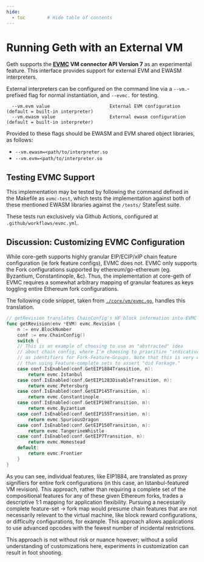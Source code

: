 ```yaml
---
hide:
  - toc        # Hide table of contents
---
```


# Running Geth with an External VM

Geth supports the __[EVMC](https://github.com/ethereum/evmc/) VM connector API Version 7__ as an experimental feature. This interface provides support for external EVM and EWASM interpreters.

External interpreters can be configured on the command line via
a `--vm.`-prefixed flag for normal instantiation, and `--evmc.` for testing.

```
  --vm.evm value                      External EVM configuration (default = built-in interpreter)
  --vm.ewasm value                    External ewasm configuration (default = built-in interpreter)
```

Provided to these flags should be EWASM and EVM shared object libraries, as follows:

- `--vm.ewasm=<path/to/interpreter.so`
- `--vm.evm=<path/to/interpreter.so`

## Testing EVMC Support

This implementation may be tested by following the command defined in the Makefile as `evmc-test`, which
tests the implementation against both of these mentioned EWASM libraries against the `/tests/` StateTest suite.

These tests run exclusively via Github Actions, configured at `.github/workflows/evmc.yml`.

## Discussion: Customizing EVMC Configuration

While core-geth supports highly granular EIP/ECIP/xIP chain feature configuration (ie fork feature configs),
EVMC does not. EVMC only supports the Fork configurations supported by ethereum/go-ethereum (eg. Byzantium, Constantinople, &c).
Thus, the implementation at core-geth of EVMC requires a somewhat arbitrary mapping of granular features as keys toggling
entire Ethereum fork configurations.

The following code snippet, taken from [`./core/vm/evmc.go`](https://github.com/etclabscore/core-geth/blob/master/core/vm/evmc.go#L301-L327), handles this translation.

```go
// getRevision translates ChainConfig's HF block information into EVMC revision.
func getRevision(env *EVM) evmc.Revision {
	n := env.BlockNumber
	conf := env.ChainConfig()
	switch {
	// This is an example of choosing to use an "abstracted" idea
	// about chain config, where I'm choosing to prioritize "indicative" features
	// as identifiers for Fork-Feature-Groups. Note that this is very different
	// than using Feature-complete sets to assert "did Forkage."
	case conf.IsEnabled(conf.GetEIP1884Transition, n):
		return evmc.Istanbul
	case conf.IsEnabled(conf.GetEIP1283DisableTransition, n):
		return evmc.Petersburg
	case conf.IsEnabled(conf.GetEIP145Transition, n):
		return evmc.Constantinople
	case conf.IsEnabled(conf.GetEIP198Transition, n):
		return evmc.Byzantium
	case conf.IsEnabled(conf.GetEIP155Transition, n):
		return evmc.SpuriousDragon
	case conf.IsEnabled(conf.GetEIP150Transition, n):
		return evmc.TangerineWhistle
	case conf.IsEnabled(conf.GetEIP7Transition, n):
		return evmc.Homestead
	default:
		return evmc.Frontier
	}
}
```

As you can see, individual features, like EIP1884, are translated as proxy signifiers for entire fork configurations
(in this case, an Istanbul-featured VM revision).
This approach, rather than requiring a complete set of the compositional features for any of these given Ethereum forks,
trades a descriptive 1:1 mapping for application flexibility. Pursuing a necessarily complete feature-set -> fork
map would presume chain features that are not necessarily relevant to the virtual machine, like block reward configurations,
or difficulty configurations, for example. This approach allows applications to use advanced opcodes with the fewest
number of incidental restrictions.

This approach is not without risk or nuance however; without a solid understanding of customizations here,
experiments in customization can result in foot shooting.
